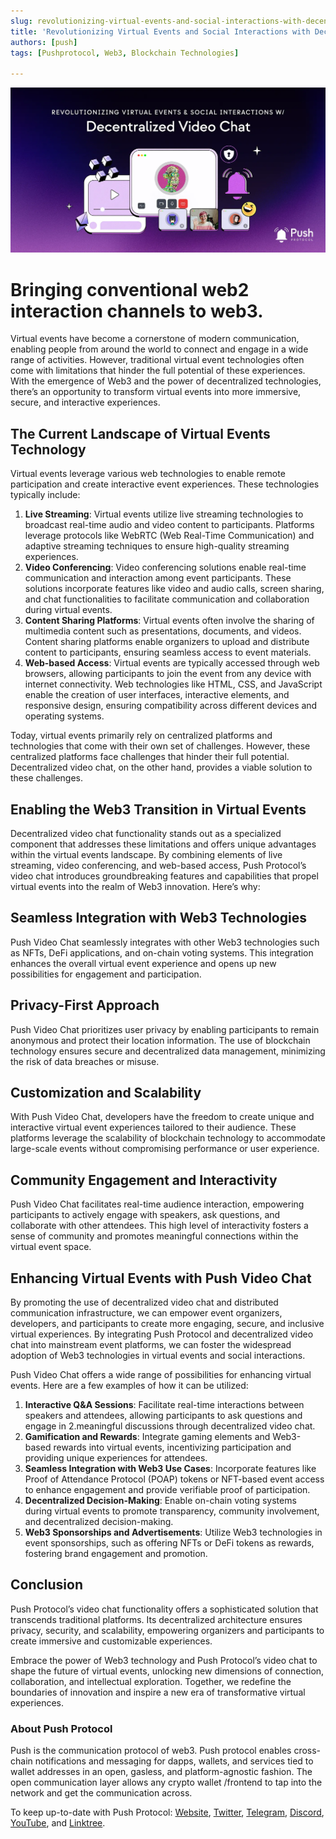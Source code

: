 ```yaml
---
slug: revolutionizing-virtual-events-and-social-interactions-with-decentralized-video-chat
title: 'Revolutionizing Virtual Events and Social Interactions with Decentralized Video Chat📹'
authors: [push]
tags: [Pushprotocol, Web3, Blockchain Technologies]

---
```


![Cover image of Revolutionizing Virtual Events and Social Interactions with Decentralized Video Chat📹](./cover-image.webp)

<!--customheaderpoint-->
# Bringing conventional web2 interaction channels to web3.


Virtual events have become a cornerstone of modern communication, enabling people from around the world to connect and engage in a wide range of activities. However, traditional virtual event technologies often come with limitations that hinder the full potential of these experiences. With the emergence of Web3 and the power of decentralized technologies, there’s an opportunity to transform virtual events into more immersive, secure, and interactive experiences.

<!--truncate-->

## The Current Landscape of Virtual Events Technology
Virtual events leverage various web technologies to enable remote participation and create interactive event experiences. These technologies typically include:

1. <b>Live Streaming</b>: Virtual events utilize live streaming technologies to broadcast real-time audio and video content to participants. Platforms leverage protocols like WebRTC (Web Real-Time Communication) and adaptive streaming techniques to ensure high-quality streaming experiences.
2. <b>Video Conferencing</b>: Video conferencing solutions enable real-time communication and interaction among event participants. These solutions incorporate features like video and audio calls, screen sharing, and chat functionalities to facilitate communication and collaboration during virtual events.
3. <b>Content Sharing Platforms</b>: Virtual events often involve the sharing of multimedia content such as presentations, documents, and videos. Content sharing platforms enable organizers to upload and distribute content to participants, ensuring seamless access to event materials.
4. <b>Web-based Access</b>: Virtual events are typically accessed through web browsers, allowing participants to join the event from any device with internet connectivity. Web technologies like HTML, CSS, and JavaScript enable the creation of user interfaces, interactive elements, and responsive design, ensuring compatibility across different devices and operating systems.

Today, virtual events primarily rely on centralized platforms and technologies that come with their own set of challenges. However, these centralized platforms face challenges that hinder their full potential. Decentralized video chat, on the other hand, provides a viable solution to these challenges.

## Enabling the Web3 Transition in Virtual Events
Decentralized video chat functionality stands out as a specialized component that addresses these limitations and offers unique advantages within the virtual events landscape. By combining elements of live streaming, video conferencing, and web-based access, Push Protocol’s video chat introduces groundbreaking features and capabilities that propel virtual events into the realm of Web3 innovation. Here’s why:

## Seamless Integration with Web3 Technologies
Push Video Chat seamlessly integrates with other Web3 technologies such as NFTs, DeFi applications, and on-chain voting systems. This integration enhances the overall virtual event experience and opens up new possibilities for engagement and participation.

## Privacy-First Approach
Push Video Chat prioritizes user privacy by enabling participants to remain anonymous and protect their location information. The use of blockchain technology ensures secure and decentralized data management, minimizing the risk of data breaches or misuse.

## Customization and Scalability
With Push Video Chat, developers have the freedom to create unique and interactive virtual event experiences tailored to their audience. These platforms leverage the scalability of blockchain technology to accommodate large-scale events without compromising performance or user experience.

## Community Engagement and Interactivity
Push Video Chat facilitates real-time audience interaction, empowering participants to actively engage with speakers, ask questions, and collaborate with other attendees. This high level of interactivity fosters a sense of community and promotes meaningful connections within the virtual event space.

## Enhancing Virtual Events with Push Video Chat
By promoting the use of decentralized video chat and distributed communication infrastructure, we can empower event organizers, developers, and participants to create more engaging, secure, and inclusive virtual experiences. By integrating Push Protocol and decentralized video chat into mainstream event platforms, we can foster the widespread adoption of Web3 technologies in virtual events and social interactions.

Push Video Chat offers a wide range of possibilities for enhancing virtual events. Here are a few examples of how it can be utilized:

1. <b>Interactive Q&A Sessions</b>: Facilitate real-time interactions between speakers and attendees, allowing participants to ask questions and engage in 2.meaningful discussions through decentralized video chat.
2. <b>Gamification and Rewards</b>: Integrate gaming elements and Web3-based rewards into virtual events, incentivizing participation and providing unique experiences for attendees.
3. <b>Seamless Integration with Web3 Use Cases</b>: Incorporate features like Proof of Attendance Protocol (POAP) tokens or NFT-based event access to enhance engagement and provide verifiable proof of participation.
4. <b>Decentralized Decision-Making</b>: Enable on-chain voting systems during virtual events to promote transparency, community involvement, and decentralized decision-making.
5. <b>Web3 Sponsorships and Advertisements</b>: Utilize Web3 technologies in event sponsorships, such as offering NFTs or DeFi tokens as rewards, fostering brand engagement and promotion.

## Conclusion
Push Protocol’s video chat functionality offers a sophisticated solution that transcends traditional platforms. Its decentralized architecture ensures privacy, security, and scalability, empowering organizers and participants to create immersive and customizable experiences.

Embrace the power of Web3 technology and Push Protocol’s video chat to shape the future of virtual events, unlocking new dimensions of connection, collaboration, and intellectual exploration. Together, we redefine the boundaries of innovation and inspire a new era of transformative virtual experiences.



### About Push Protocol

Push is the communication protocol of web3. Push protocol enables cross-chain notifications and messaging for dapps, wallets, and services tied to wallet addresses in an open, gasless, and platform-agnostic fashion. The open communication layer allows any crypto wallet /frontend to tap into the network and get the communication across.

To keep up-to-date with Push Protocol: [Website](https://push.org/), [Twitter](https://twitter.com/pushprotocol), [Telegram](https://t.me/epnsproject), [Discord](https://discord.gg/pushprotocol), [YouTube](https://www.youtube.com/c/EthereumPushNotificationService), and [Linktree](https://linktr.ee/pushprotocol).